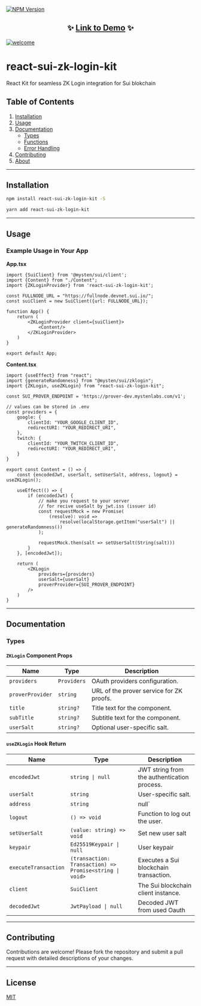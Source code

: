 [![NPM Version](https://img.shields.io/npm/v/react-sui-zk-login-kit)](https://www.npmjs.com/package/react-sui-zk-login-kit)

<div align="center">

## ✨ [**Link to Demo**](https://demo.react-sui-zk-login.com) ✨

</div>

[![welcome](https://raw.githubusercontent.com/denyskozak/react-sui-zk-login-kit/refs/heads/main/welcome.png)](https://www.npmjs.com/package/react-sui-zk-login-kit)

# react-sui-zk-login-kit

React Kit for seamless ZK Login integration for Sui blokchain

## Table of Contents

1. [Installation](#installation)
2. [Usage](#usage)
3. [Documentation](#documentation)
    - [Types](#types)
    - [Functions](#functions)
    - [Error Handling](#error-handling)
4. [Contributing](#contributing)
5. [About](#about)

---

## Installation

```bash
npm install react-sui-zk-login-kit -S
```

```bash
yarn add react-sui-zk-login-kit
```

---

## Usage

### Example Usage in Your App

**App.tsx**

```tsx
import {SuiClient} from '@mysten/sui/client';
import {Content} from "./Content";
import {ZKLoginProvider} from 'react-sui-zk-login-kit';

const FULLNODE_URL = "https://fullnode.devnet.sui.io/";
const suiClient = new SuiClient({url: FULLNODE_URL});

function App() {
    return (
        <ZKLoginProvider client={suiClient}>
            <Content/>
        </ZKLoginProvider>
    )
}

export default App;
```

**Content.tsx**

```tsx
import {useEffect} from "react";
import {generateRandomness} from "@mysten/sui/zklogin";
import {ZKLogin, useZKLogin} from "react-sui-zk-login-kit";

const SUI_PROVER_ENDPOINT = 'https://prover-dev.mystenlabs.com/v1';

// values can be stored in .env
const providers = {
    google: {
        clientId: "YOUR_GOOGLE_CLIENT_ID",
        redirectURI: "YOUR_REDIRECT_URI",
    },
    twitch: {
        clientId: "YOUR_TWITCH_CLIENT_ID",
        redirectURI: "YOUR_REDIRECT_URI",
    }
}

export const Content = () => {
    const {encodedJwt, userSalt, setUserSalt, address, logout} = useZKLogin();

    useEffect(() => {
        if (encodedJwt) {
            // make you request to your server 
            // for recive useSalt by jwt.iss (issuer id)
            const requestMock = new Promise(
                (resolve): void =>
                    resolve(localStorage.getItem("userSalt") || generateRandomness())
            );

            requestMock.then(salt => setUserSalt(String(salt)))
        }
    }, [encodedJwt]);

    return (
        <ZKLogin
            providers={providers}
            userSalt={userSalt}
            proverProvider={SUI_PROVER_ENDPOINT}
        />
    )
}
```

---

## Documentation

### Types

#### `ZKLogin` Component Props

| Name             | Type        | Description                              |
|------------------|-------------|------------------------------------------|
| `providers`      | `Providers` | OAuth providers configuration.           |
| `proverProvider` | `string`    | URL of the prover service for ZK proofs. |
| `title`          | `string?`   | Title text for the component.            |
| `subTitle`       | `string?`   | Subtitle text for the component.         |
| `userSalt`       | `string?`   | Optional user-specific salt.             |

#### `useZKLogin` Hook Return

| Name                 | Type                                                    | Description                                 |
|----------------------|---------------------------------------------------------|---------------------------------------------|
| `encodedJwt`         | `string \| null`                                        | JWT string from the authentication process. |
| `userSalt`           | `string`                                                | User-specific salt.                         |
| `address`            | `string`                                                | null`                                       | User's Sui blockchain address.              |
| `logout`             | `() => void`                                            | Function to log out the user.               |
| `setUserSalt`        | `(value: string) => void`                               | Set new user salt                           | Function to set the user salt.          |
| `keypair`            | `Ed25519Keypair \| null`                                | User keypair                                | Ephemeral keypair for cryptographic operations. |
| `executeTransaction` | `(transaction: Transaction) => Promise<string \| void>` | Executes a Sui blockchain transaction.      |
| `client`             | `SuiClient`                                             | The Sui blockchain client instance.         |
| `decodedJwt`         | `JwtPayload \| null`                                    | Decoded JWT from used Oauth                 | Decoded JWT payload.                        |

---

## Contributing

Contributions are welcome! Please fork the repository and submit a pull request with detailed descriptions of your
changes.

---

## License

[MIT](https://opensource.org/licenses/MIT)
